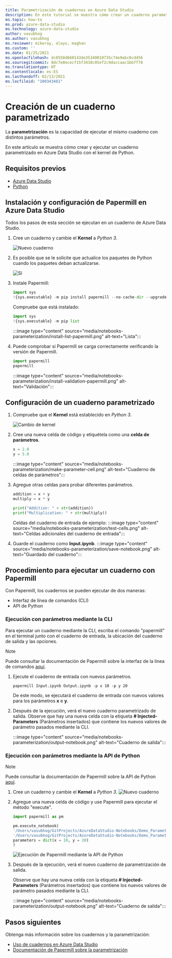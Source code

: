```yaml
---
title: Parametrización de cuadernos en Azure Data Studio
description: En este tutorial se muestra cómo crear un cuaderno parametrizado en ADS.
ms.topic: how-to
ms.prod: azure-data-studio
ms.technology: azure-data-studio
author: vasubhog
ms.author: vasubhog
ms.reviewer: mikeray, alayu, maghan
ms.custom: ''
ms.date: 01/25/2021
ms.openlocfilehash: dc0558d660143de35340010735c74e9abc0cdd56
ms.sourcegitcommit: 8dc7e0ececf15f3438c05ef2c9daccaac1bbff78
ms.translationtype: HT
ms.contentlocale: es-ES
ms.lasthandoff: 02/13/2021
ms.locfileid: "100343481"
---
```

# <a name="create-a-parameterized-notebook"></a>Creación de un cuaderno parametrizado

La **parametrización** es la capacidad de ejecutar el mismo cuaderno con distintos parámetros.

En este artículo se muestra cómo crear y ejecutar un cuaderno parametrizado en Azure Data Studio con el kernel de Python.

## <a name="prerequisites"></a>Requisitos previos

- [Azure Data Studio](../download-azure-data-studio.md)
- [Python](https://www.python.org/downloads/)

## <a name="install-and-set-up-papermill-in-azure-data-studio"></a>Instalación y configuración de Papermill en Azure Data Studio

Todos los pasos de esta sección se ejecutan en un cuaderno de Azure Data Studio.

1. Cree un cuaderno y cambie el **Kernel** a *Python 3*.

   ![Nuevo cuaderno](media/notebooks-kqlmagic/install-new-notebook.png)

2. Es posible que se le solicite que actualice los paquetes de Python cuando los paquetes deban actualizarse.

   ![Sí](media/notebooks-kqlmagic/install-python-yes.png)

3. Instale Papermill:

   ```python
   import sys
   !{sys.executable} -m pip install papermill --no-cache-dir --upgrade
   ```

   Compruebe que está instalado:

   ```python
   import sys
   !{sys.executable} -m pip list
   ```

   :::image type="content" source="media/notebooks-parameterization/install-list-papermill.png" alt-text="Lista":::

5. Puede comprobar si Papermill se carga correctamente verificando la versión de Papermill.

   ```python
   import papermill
   papermill
   ```

   :::image type="content" source="media/notebooks-parameterization/install-validation-papermill.png" alt-text="Validación":::

## <a name="set-up-a-parameterized-notebook"></a>Configuración de un cuaderno parametrizado

1. Compruebe que el **Kernel** está establecido en *Python 3*.

   ![Cambio de kernel](media/notebooks-kqlmagic/change-kernel.png)

2. Cree una nueva celda de código y etiquétela como una **celda de parámetros**.

   ```python
   x = 2.0
   y = 5.0
   ```

   :::image type="content" source="media/notebooks-parameterization/make-parameter-cell.png" alt-text="Cuaderno de celdas de parámetros":::

3. Agregue otras celdas para probar diferentes parámetros.

   ```python
   addition = x + y
   multiply = x * y
   ```

   ```python
   print("Addition: " + str(addition))
   print("Multiplication: " + str(multiply))
   ```

   Celdas del cuaderno de entrada de ejemplo: :::image type="content" source="media/notebooks-parameterization/test-cells.png" alt-text="Celdas adicionales del cuaderno de entrada":::

4. Guarde el cuaderno como **Input.ipynb**.
   :::image type="content" source="media/notebooks-parameterization/save-notebook.png" alt-text="Guardado del cuaderno":::

## <a name="how-to-execute-papermill-notebook"></a>Procedimiento para ejecutar un cuaderno con Papermill

Con Papermill, los cuadernos se pueden ejecutar de dos maneras:

- Interfaz de línea de comandos (CLI)
- API de Python

### <a name="parameterized-cli-execution"></a>Ejecución con parámetros mediante la CLI

Para ejecutar un cuaderno mediante la CLI, escriba el comando "papermill" en el terminal junto con el cuaderno de entrada, la ubicación del cuaderno de salida y las opciones.

> [!Note]
   > Puede consultar la documentación de Papermill sobre la interfaz de la línea de comandos [aquí](https://papermill.readthedocs.io/en/latest/usage-execute.html#execute-via-cli).

1. Ejecute el cuaderno de entrada con nuevos parámetros.

   ```shell
   papermill Input.ipynb Output.ipynb -p x 10 -p y 20
   ```

   De este modo, se ejecutará el cuaderno de entrada con nuevos valores para los parámetros **x** e **y**.

2. Después de la ejecución, verá el nuevo cuaderno parametrizado de salida.
   Observe que hay una nueva celda con la etiqueta **# Injected-Parameters** (Parámetros insertados) que contiene los nuevos valores de parámetro pasados mediante la CLI.

   :::image type="content" source="media/notebooks-parameterization/output-notebook.png" alt-text="Cuaderno de salida":::

### <a name="parameterized-python-api-execution"></a>Ejecución con parámetros mediante la API de Python

> [!Note]
   > Puede consultar la documentación de Papermill sobre la API de Python [aquí](https://papermill.readthedocs.io/en/latest/usage-execute.html#execute-via-the-python-api).

1. Cree un cuaderno y cambie el **Kernel** a *Python 3*.
   ![Nuevo cuaderno](media/notebooks-kqlmagic/install-new-notebook.png)

2. Agregue una nueva celda de código y use Papermill para ejecutar el método "execute".

   ```python
   import papermill as pm

   pm.execute_notebook(
   '/Users/vasubhog/GitProjects/AzureDataStudio-Notebooks/Demo_Parameterization/Input.ipynb',
   '/Users/vasubhog/GitProjects/AzureDataStudio-Notebooks/Demo_Parameterization/Output.ipynb',
   parameters = dict(x = 10, y = 20)
   )
   ```

   ![Ejecución de Papermill mediante la API de Python](media/notebooks-parameterization/python-api-execute.png)

3. Después de la ejecución, verá el nuevo cuaderno de parametrización de salida.

   Observe que hay una nueva celda con la etiqueta **# Injected-Parameters** (Parámetros insertados) que contiene los nuevos valores de parámetro pasados mediante la CLI.

   :::image type="content" source="media/notebooks-parameterization/output-notebook.png" alt-text="Cuaderno de salida":::

## <a name="next-steps"></a>Pasos siguientes

Obtenga más información sobre los cuadernos y la parametrización:

- [Uso de cuadernos en Azure Data Studio](./notebooks-guidance.md)
- [Documentación de Papermill sobre la parametrización](https://papermill.readthedocs.io/en/latest/index.html)